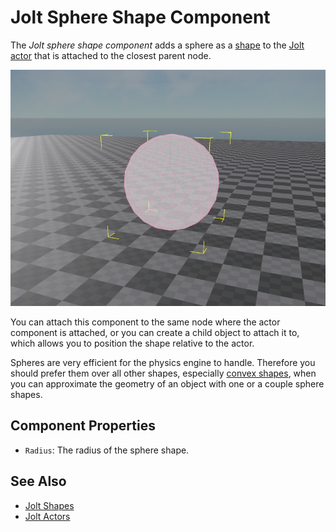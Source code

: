 # Jolt Sphere Shape Component

The *Jolt sphere shape component* adds a sphere as a [shape](jolt-shapes.md) to the [Jolt actor](../actors/jolt-actors.md) that is attached to the closest parent node.

![Sphere Shape](media/jolt-sphere-shape.jpg)

You can attach this component to the same node where the actor component is attached, or you can create a child object to attach it to, which allows you to position the shape relative to the actor.

Spheres are very efficient for the physics engine to handle. Therefore you should prefer them over all other shapes, especially [convex shapes](jolt-convex-shape-component.md), when you can approximate the geometry of an object with one or a couple sphere shapes.

## Component Properties

* `Radius`: The radius of the sphere shape.

## See Also

* [Jolt Shapes](jolt-shapes.md)
* [Jolt Actors](../actors/jolt-actors.md)
